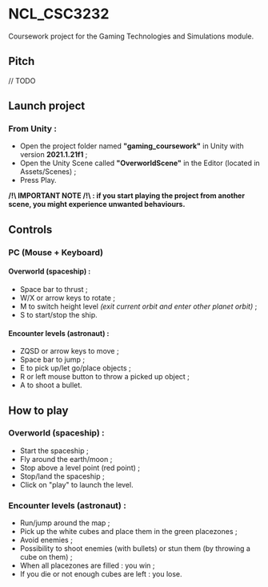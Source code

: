 
# NCL_CSC3232

Coursework project for the Gaming Technologies and Simulations module.

## Pitch

// TODO

## Launch project
### From Unity :
- Open the project folder named **"gaming_coursework"** in Unity with version **2021.1.21f1** ;
- Open the Unity Scene called **"OverworldScene"** in the Editor (located in Assets/Scenes) ;
- Press Play.

**/!\ IMPORTANT NOTE /!\ : if you start playing the project from another scene, you might experience unwanted behaviours.**

## Controls

### PC (Mouse + Keyboard)
#### Overworld (spaceship) :
-   Space bar to thrust ;
-   W/X or arrow keys to rotate ;
-   M to switch height level *(exit current orbit and enter other planet orbit)* ;
-   S to start/stop the ship.

#### Encounter levels (astronaut) :
-   ZQSD or arrow keys to move ;
-   Space bar to jump ;
-   E to pick up/let go/place objects ;
-   R or left mouse button to throw a picked up object ;
-   A to shoot a bullet.

## How to play
### Overworld (spaceship) :
- Start the spaceship ;
- Fly around the earth/moon ;
- Stop above a level point (red point) ;
- Stop/land the spaceship ;
- Click on "play" to launch the level.

### Encounter levels (astronaut) :
- Run/jump around the map ;
- Pick up the white cubes and place them in the green placezones ;
- Avoid enemies ;
- Possibility to shoot enemies (with bullets) or stun them (by throwing a cube on them) ;
- When all placezones are filled : you win ;
- If you die or not enough cubes are left : you lose.
